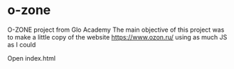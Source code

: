 # o-zone
O-ZONE project from Glo Academy
The main objective of this project was to make a little copy of the website https://www.ozon.ru/ using as much JS as I could

Open index.html

